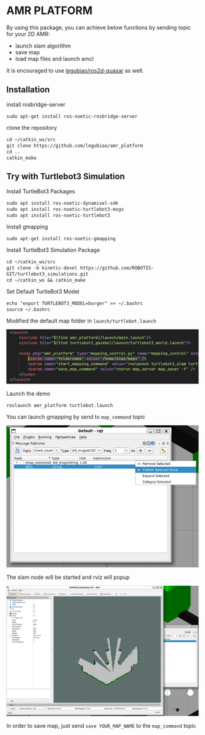 # AMR PLATFORM

By using this package, you can achieve below functions by sending topic for your 2D AMR:

- launch slam algorithm
- save map
- load map files and launch amcl

It is encouraged to use [legubiao/ros2d-quasar](https://github.com/legubiao/ros2d-quasar) as well.

## Installation

install rosbridge-server

```
sudo apt-get install ros-noetic-rosbridge-server
```

clone the repository

```shell
cd ~/catkin_ws/src
git clone https://github.com/legubiao/amr_platform
cd ..
catkin_make
```

## Try with Turtlebot3 Simulation

Install TurtleBot3 Packages

```shell
sudo apt install ros-noetic-dynamixel-sdk
sudo apt install ros-noetic-turtlebot3-msgs
sudo apt install ros-noetic-turtlebot3
```

Install gmapping

```shell
sudo apt-get install ros-noetic-gmapping
```

Install TurtleBot3 Simulation Package

```shell
cd ~/catkin_ws/src
git clone -b kinetic-devel https://github.com/ROBOTIS-GIT/turtlebot3_simulations.git
cd ~/catkin_ws && catkin_make
```

Set Default TurtleBot3 Model

```shell
echo "export TURTLEBOT3_MODEL=burger" >> ~/.bashrc
source ~/.bashrc
```

Modified the default map folder in `launch/turtlebot.launch`

![image-20240314165341063](assets\image-20240314165341063.png)

Launch the demo

```shell
roslaunch amr_platform turtlebot.launch
```

You can launch gmapping by send to `map_command` topic

![image-20240314170344982](assets/image-20240314170344982.png)

The slam node will be started and rviz will popup

![image-20240314170646636](assets/image-20240314170646636.png)

In order to save map, just send `save YOUR_MAP_NAME` to the `map_command` topic